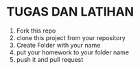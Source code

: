 # TUGAS DAN LATIHAN

1. Fork this repo
2. clone this project from your repository
3. Create Folder with your name
4. put your homework to your folder name
5. push it and pull request